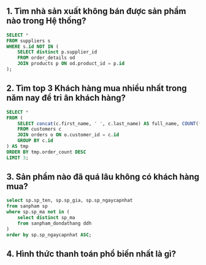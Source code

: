 

## 1. Tìm nhà sản xuất không bán được sản phẩm nào trong Hệ thống?
```sql
SELECT * 
FROM suppliers s
WHERE s.id NOT IN (
	SELECT distinct p.supplier_id
	FROM order_details od
	JOIN products p ON od.product_id = p.id
);
```

## 2. Tìm top 3 Khách hàng mua nhiều nhất trong năm nay để tri ân khách hàng?
```sql
SELECT *
FROM (
	SELECT concat(c.first_name, ' ', c.last_name) AS full_name, COUNT(*) AS order_count
	FROM customers c
	JOIN orders o ON o.customer_id = c.id
	GROUP BY c.id
) AS tmp
ORDER BY tmp.order_count DESC
LIMIT 3;
```

## 3. Sản phẩm nào đã quá lâu không có khách hàng mua?

```sql
select sp.sp_ten, sp.sp_gia, sp.sp_ngaycapnhat
from sanpham sp
where sp.sp_ma not in (
	select distinct sp_ma
	from sanpham_dondathang ddh
)
order by sp.sp_ngaycapnhat ASC;
```

## 4. Hình thức thanh toán phổ biến nhất là gì?
```
```